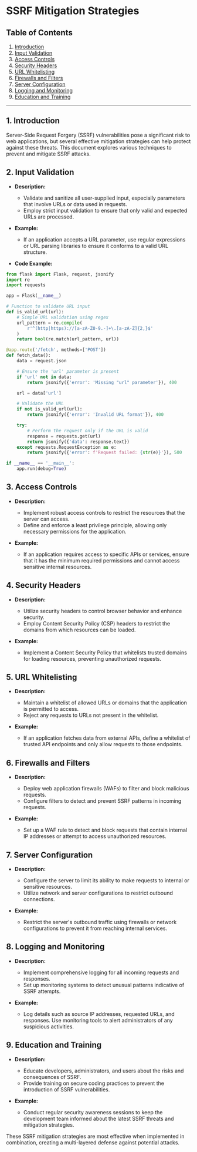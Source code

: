 # SSRF Mitigation Strategies

## Table of Contents

1. [Introduction](#introduction)
2. [Input Validation](#input-validation)
3. [Access Controls](#access-controls)
4. [Security Headers](#security-headers)
5. [URL Whitelisting](#url-whitelisting)
6. [Firewalls and Filters](#firewalls-and-filters)
7. [Server Configuration](#server-configuration)
8. [Logging and Monitoring](#logging-and-monitoring)
9. [Education and Training](#education-and-training)

---

## 1. Introduction

Server-Side Request Forgery (SSRF) vulnerabilities pose a significant risk to web applications, but several effective mitigation strategies can help protect against these threats. This document explores various techniques to prevent and mitigate SSRF attacks.

## 2. Input Validation

- **Description:**
  - Validate and sanitize all user-supplied input, especially parameters that involve URLs or data used in requests.
  - Employ strict input validation to ensure that only valid and expected URLs are processed.

- **Example:**
  - If an application accepts a URL parameter, use regular expressions or URL parsing libraries to ensure it conforms to a valid URL structure.


- **Code Example:**
```python
from flask import Flask, request, jsonify
import re
import requests

app = Flask(__name__)

# Function to validate URL input
def is_valid_url(url):
    # Simple URL validation using regex
    url_pattern = re.compile(
        r'^(http|https)://[a-zA-Z0-9.-]+\.[a-zA-Z]{2,}$'
    )
    return bool(re.match(url_pattern, url))

@app.route('/fetch', methods=['POST'])
def fetch_data():
    data = request.json

    # Ensure the 'url' parameter is present
    if 'url' not in data:
        return jsonify({'error': 'Missing "url" parameter'}), 400

    url = data['url']

    # Validate the URL
    if not is_valid_url(url):
        return jsonify({'error': 'Invalid URL format'}), 400

    try:
        # Perform the request only if the URL is valid
        response = requests.get(url)
        return jsonify({'data': response.text})
    except requests.RequestException as e:
        return jsonify({'error': f'Request failed: {str(e)}'}), 500

if __name__ == '__main__':
    app.run(debug=True)
```
  

## 3. Access Controls

- **Description:**
  - Implement robust access controls to restrict the resources that the server can access.
  - Define and enforce a least privilege principle, allowing only necessary permissions for the application.

- **Example:**
  - If an application requires access to specific APIs or services, ensure that it has the minimum required permissions and cannot access sensitive internal resources.

## 4. Security Headers

- **Description:**
  - Utilize security headers to control browser behavior and enhance security.
  - Employ Content Security Policy (CSP) headers to restrict the domains from which resources can be loaded.

- **Example:**
  - Implement a Content Security Policy that whitelists trusted domains for loading resources, preventing unauthorized requests.

## 5. URL Whitelisting

- **Description:**
  - Maintain a whitelist of allowed URLs or domains that the application is permitted to access.
  - Reject any requests to URLs not present in the whitelist.

- **Example:**
  - If an application fetches data from external APIs, define a whitelist of trusted API endpoints and only allow requests to those endpoints.

## 6. Firewalls and Filters

- **Description:**
  - Deploy web application firewalls (WAFs) to filter and block malicious requests.
  - Configure filters to detect and prevent SSRF patterns in incoming requests.

- **Example:**
  - Set up a WAF rule to detect and block requests that contain internal IP addresses or attempt to access unauthorized resources.

## 7. Server Configuration

- **Description:**
  - Configure the server to limit its ability to make requests to internal or sensitive resources.
  - Utilize network and server configurations to restrict outbound connections.

- **Example:**
  - Restrict the server's outbound traffic using firewalls or network configurations to prevent it from reaching internal services.

## 8. Logging and Monitoring

- **Description:**
  - Implement comprehensive logging for all incoming requests and responses.
  - Set up monitoring systems to detect unusual patterns indicative of SSRF attempts.

- **Example:**
  - Log details such as source IP addresses, requested URLs, and responses. Use monitoring tools to alert administrators of any suspicious activities.

## 9. Education and Training

- **Description:**
  - Educate developers, administrators, and users about the risks and consequences of SSRF.
  - Provide training on secure coding practices to prevent the introduction of SSRF vulnerabilities.

- **Example:**
  - Conduct regular security awareness sessions to keep the development team informed about the latest SSRF threats and mitigation strategies.

These SSRF mitigation strategies are most effective when implemented in combination, creating a multi-layered defense against potential attacks.
